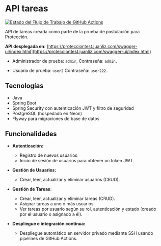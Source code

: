 # API tareas

[![Estado del Flujo de Trabajo de GitHub Actions](https://github.com/JuanLiz/proteccion-test/actions/workflows/deployment.yml/badge.svg)](https://github.com/JuanLiz/proteccion-test/actions/workflows/deployment.yml)

API de tareas creada como parte de la prueba de postulación para Protección.

**API desplegada en:** [https://protecciontest.juanliz.com/swagger-ui/index.html](https://protecciontest.juanliz.com/swagger-ui/index.html)

- Administrador de prueba: `admin`,
  Contraseña: `admin.`

- Usuario de prueba: `user2`
  Contraseña: `user222.`

## Tecnologías

- Java
- Spring Boot
- Spring Security con autenticación JWT y filtro de seguridad
- PostgreSQL (hospedado en Neon)
- Flyway para migraciones de base de datos

## Funcionalidades

- **Autenticación:**
  - Registro de nuevos usuarios.
  - Inicio de sesión de usuarios para obtener un token JWT.
- **Gestión de Usuarios:**
  - Crear, leer, actualizar y eliminar usuarios (CRUD).
- **Gestión de Tareas:**
  - Crear, leer, actualizar y eliminar tareas (CRUD).
  - Asignar tareas a uno o más usuarios.
  - Ver tareas por usuario según su rol, autenticación y estado (creado por el usuario o asignado a él).

- **Despliegue e integración continua:**
  - Despliegue automático en servidor privado mediante SSH usando pipelines de GitHub Actions.
